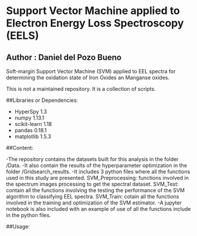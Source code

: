 # Support Vector Machine applied to Electron Energy Loss Spectroscopy (EELS)

## Author : Daniel del Pozo Bueno

Soft-margin Support Vector Machine (SVM) applied to EEL spectra for determining the oxidation state of Iron Oxides an Manganse oxides. 

This is not a maintained repository. It is a collection of scripts.

##Libraries or Dependencies: 

- HyperSpy 1.3
- numpy 1.13.1
- scikit-learn 1.18
- pandas 0.18.1
- matplotlib 1.5.3

##Content: 

-The repository contains the datasets built for this analysis in the folder /Data.
-It also contain the results of the hyperparameter optimization in the folder /Gridsearch_results.
-It includes 3 python files where all the functions used in this study are presented.
	SVM_Preprocessing: functions involved in the spectrum images processing to get the spectral dataset. 
	SVM_Test: contain all the functions involving the testing the performance of the SVM algorithm to classifying EEL spectra. 
	SVM_Train: cotain all the functions involved in the training and optimization of the SVM estimator. 
-A jupyter notebook is also included with an example of use of all the functions include in the python files. 

##Usage: 
